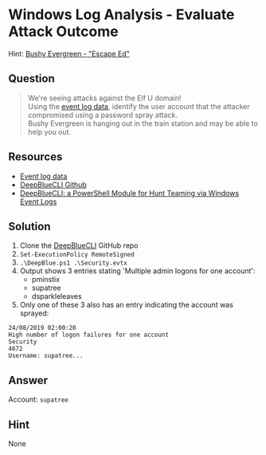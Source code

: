 # Windows Log Analysis - Evaluate Attack Outcome
Hint: [Bushy Evergreen - "Escape Ed"](../hints/h3.md)

## Question
> We're seeing attacks against the Elf U domain!  
> Using the [event log data](https://downloads.elfu.org/Security.evtx.zip), identify the user account that the attacker compromised using a password spray attack.  
> Bushy Evergreen is hanging out in the train station and may be able to help you out.

## Resources
- [Event log data](https://downloads.elfu.org/Security.evtx.zip)
- [DeepBlueCLI Github](https://github.com/sans-blue-team/DeepBlueCLI)
- [DeepBlueCLI: a PowerShell Module for Hunt Teaming via Windows Event Logs](https://www.ericconrad.com/2016/09/deepbluecli-powershell-module-for-hunt.html)

## Solution
1. Clone the [DeepBlueCLI](https://github.com/sans-blue-team/DeepBlueCLI) GitHub repo
2. `Set-ExecutionPolicy RemoteSigned`
3. `.\DeepBlue.ps1 .\Security.evtx`
4. Output shows 3 entries stating 'Multiple admin logons for one account':
   - pminstix
   - supatree
   - dsparkleleaves
5. Only one of these 3 also has an entry indicating the account was sprayed:
   
```shell
24/08/2019 02:00:20
High number of logon failures for one account
Security
4672
Username: supatree...
```

## Answer
Account: `supatree`

## Hint
None
